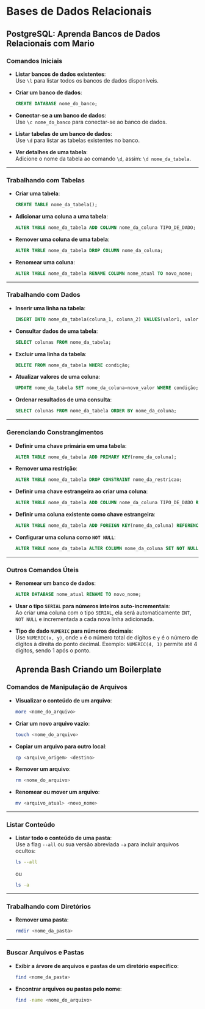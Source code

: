 # Bases de Dados Relacionais

## PostgreSQL: Aprenda Bancos de Dados Relacionais com Mario

### **Comandos Iniciais**
- **Listar bancos de dados existentes**:  
  Use `\l` para listar todos os bancos de dados disponíveis.

- **Criar um banco de dados**:  
  ```sql
  CREATE DATABASE nome_do_banco;
  ```

- **Conectar-se a um banco de dados**:  
  Use `\c nome_do_banco` para conectar-se ao banco de dados.

- **Listar tabelas de um banco de dados**:  
  Use `\d` para listar as tabelas existentes no banco.

- **Ver detalhes de uma tabela**:  
  Adicione o nome da tabela ao comando `\d`, assim: `\d nome_da_tabela`.

---

### **Trabalhando com Tabelas**
- **Criar uma tabela**:  
  ```sql
  CREATE TABLE nome_da_tabela();
  ```

- **Adicionar uma coluna a uma tabela**:  
  ```sql
  ALTER TABLE nome_da_tabela ADD COLUMN nome_da_coluna TIPO_DE_DADO;
  ```

- **Remover uma coluna de uma tabela**:  
  ```sql
  ALTER TABLE nome_da_tabela DROP COLUMN nome_da_coluna;
  ```

- **Renomear uma coluna**:  
  ```sql
  ALTER TABLE nome_da_tabela RENAME COLUMN nome_atual TO novo_nome;
  ```

---

### **Trabalhando com Dados**
- **Inserir uma linha na tabela**:  
  ```sql
  INSERT INTO nome_da_tabela(coluna_1, coluna_2) VALUES(valor1, valor2);
  ```

- **Consultar dados de uma tabela**:  
  ```sql
  SELECT colunas FROM nome_da_tabela;
  ```

- **Excluir uma linha da tabela**:  
  ```sql
  DELETE FROM nome_da_tabela WHERE condição;
  ```

- **Atualizar valores de uma coluna**:  
  ```sql
  UPDATE nome_da_tabela SET nome_da_coluna=novo_valor WHERE condição;
  ```

- **Ordenar resultados de uma consulta**:  
  ```sql
  SELECT colunas FROM nome_da_tabela ORDER BY nome_da_coluna;
  ```

---

### **Gerenciando Constrangimentos**
- **Definir uma chave primária em uma tabela**:  
  ```sql
  ALTER TABLE nome_da_tabela ADD PRIMARY KEY(nome_da_coluna);
  ```

- **Remover uma restrição**:  
  ```sql
  ALTER TABLE nome_da_tabela DROP CONSTRAINT nome_da_restricao;
  ```

- **Definir uma chave estrangeira ao criar uma coluna**:  
  ```sql
  ALTER TABLE nome_da_tabela ADD COLUMN nome_da_coluna TIPO_DE_DADO REFERENCES tabela_referenciada(coluna_referenciada);
  ```

- **Definir uma coluna existente como chave estrangeira**:  
  ```sql
  ALTER TABLE nome_da_tabela ADD FOREIGN KEY(nome_da_coluna) REFERENCES tabela_referenciada(coluna_referenciada);
  ```

- **Configurar uma coluna como `NOT NULL`**:  
  ```sql
  ALTER TABLE nome_da_tabela ALTER COLUMN nome_da_coluna SET NOT NULL;
  ```

---

### **Outros Comandos Úteis**
- **Renomear um banco de dados**:  
  ```sql
  ALTER DATABASE nome_atual RENAME TO novo_nome;
  ```

- **Usar o tipo `SERIAL` para números inteiros auto-incrementais**:  
  Ao criar uma coluna com o tipo `SERIAL`, ela será automaticamente `INT`, `NOT NULL` e incrementada a cada nova linha adicionada.

- **Tipo de dado `NUMERIC` para números decimais**:  
  Use `NUMERIC(x, y)`, onde `x` é o número total de dígitos e `y` é o número de dígitos à direita do ponto decimal. Exemplo: `NUMERIC(4, 1)` permite até 4 dígitos, sendo 1 após o ponto.

  ## Aprenda Bash Criando um Boilerplate

### **Comandos de Manipulação de Arquivos**
- **Visualizar o conteúdo de um arquivo**:  
  ```bash
  more <nome_do_arquivo>
  ```

- **Criar um novo arquivo vazio**:  
  ```bash
  touch <nome_do_arquivo>
  ```

- **Copiar um arquivo para outro local**:  
  ```bash
  cp <arquivo_origem> <destino>
  ```

- **Remover um arquivo**:  
  ```bash
  rm <nome_do_arquivo>
  ```

- **Renomear ou mover um arquivo**:  
  ```bash
  mv <arquivo_atual> <novo_nome>
  ```

---

### **Listar Conteúdo**
- **Listar todo o conteúdo de uma pasta**:  
  Use a flag `--all` ou sua versão abreviada `-a` para incluir arquivos ocultos:  
  ```bash
  ls --all
  ```  
  ou  
  ```bash
  ls -a
  ```

---

### **Trabalhando com Diretórios**
- **Remover uma pasta**:  
  ```bash
  rmdir <nome_da_pasta>
  ```

---

### **Buscar Arquivos e Pastas**
- **Exibir a árvore de arquivos e pastas de um diretório específico**:  
  ```bash
  find <nome_da_pasta>
  ```

- **Encontrar arquivos ou pastas pelo nome**:  
  ```bash
  find -name <nome_do_arquivo>
  ```
